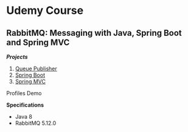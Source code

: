 # Udemy Course

## RabbitMQ: Messaging with Java, Spring Boot and Spring MVC

**_Projects_**

1. [Queue Publisher](https://github.com/brunomilitzer/RabbitMQ-JMS/tree/main/QueuePublisher)
2. [Spring Boot](https://github.com/brunomilitzer/RabbitMQ-JMS/tree/main/RabbitMQSpringBoot)
3. [Spring MVC](https://github.com/brunomilitzer/RabbitMQ-JMS/tree/main/RabbitMQSpringMVC)

Profiles Demo

**Specifications**

* Java 8
* RabbitMQ 5.12.0